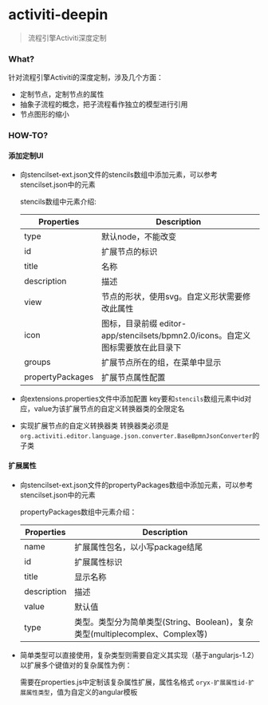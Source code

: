 activiti-deepin
===

>流程引擎Activiti深度定制

### What?
针对流程引擎Activiti的深度定制，涉及几个方面：
- 定制节点，定制节点的属性
- 抽象子流程的概念，把子流程看作独立的模型进行引用
- 节点图形的缩小

### HOW-TO?

#### 添加定制UI
- 向stencilset-ext.json文件的stencils数组中添加元素，可以参考stencilset.json中的元素

  stencils数组中元素介绍:

  Properties       | Description
  ---------------- |------------------
  type             | 默认node，不能改变
  id               | 扩展节点的标识
  title            | 名称
  description      | 描述
  view             | 节点的形状，使用svg。自定义形状需要修改此属性
  icon             | 图标，目录前缀 editor-app/stencilsets/bpmn2.0/icons。自定义图标需要放在此目录下
  groups           | 扩展节点所在的组，在菜单中显示
  propertyPackages | 扩展节点属性配置

- 向extensions.properties文件中添加配置
  key要和`stencils`数组元素中id对应，value为该扩展节点的自定义转换器类的全限定名

- 实现扩展节点的自定义转换器类
  转换器类必须是`org.activiti.editor.language.json.converter.BaseBpmnJsonConverter`的子类

#### 扩展属性
- 向stencilset-ext.json文件的propertyPackages数组中添加元素，可以参考stencilset.json中的元素

  propertyPackages数组中元素介绍：

  Properties       | Description
  ---------------- |------------------
  name             | 扩展属性包名，以小写package结尾
  id               | 扩展属性标识
  title            | 显示名称
  description      | 描述
  value            | 默认值
  type             | 类型。类型分为简单类型(String、Boolean)，复杂类型(multiplecomplex、Complex等)

- 简单类型可以直接使用，复杂类型则需要自定义其实现（基于angularjs-1.2）
  以扩展多个键值对的复杂属性为例：

  需要在properties.js中定制该复杂属性扩展，属性名格式 `oryx-扩展属性id-扩展属性类型`，值为自定义的angular模板